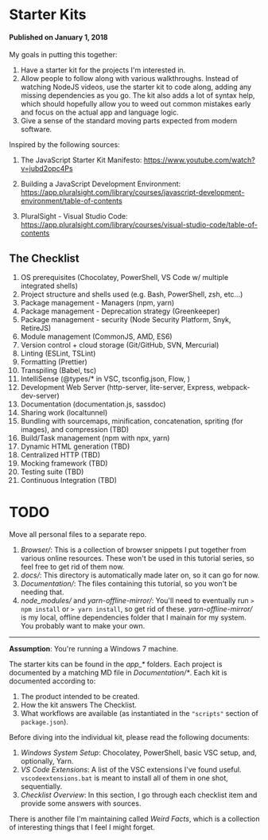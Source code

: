 # Starter Kits

#### Published on January 1, 2018

My goals in putting this together:

1. Have a starter kit for the projects I'm interested in.
1. Allow people to follow along with various walkthroughs. Instead of watching NodeJS videos, use the starter kit to code along, adding any missing dependencies as you go. The kit also adds a lot of syntax help, which should hopefully allow you to weed out common mistakes early and focus on the actual app and language logic.
1. Give a sense of the standard moving parts expected from modern software.

Inspired by the following sources:

1. The JavaScript Starter Kit Manifesto:
   https://www.youtube.com/watch?v=jubd2opc4Ps

2. Building a JavaScript Development Environment:
   https://app.pluralsight.com/library/courses/javascript-development-environment/table-of-contents

3. PluralSight - Visual Studio Code:
   https://app.pluralsight.com/library/courses/visual-studio-code/table-of-contents

## The Checklist

1. OS prerequisites (Chocolatey, PowerShell, VS Code w/ multiple integrated shells)
1. Project structure and shells used (e.g. Bash, PowerShell, zsh, etc...)
1. Package management - Managers (npm, yarn)
1. Package management - Deprecation strategy (Greenkeeper)
1. Package management - security (Node Security Platform, Snyk, RetireJS)
1. Module management (CommonJS, AMD, ES6)
1. Version control + cloud storage (Git/GitHub, SVN, Mercurial)
1. Linting (ESLint, TSLint)
1. Formatting (Prettier)
1. Transpiling (Babel, tsc)
1. IntelliSense (@types/\* in VSC, tsconfig.json, Flow, )
1. Development Web Server (http-server, lite-server, Express, webpack-dev-server)
1. Documentation (documentation.js, sassdoc)
1. Sharing work (localtunnel)
1. Bundling with sourcemaps, minification, concatenation, spriting (for images), and compression (TBD)
1. Build/Task management (npm with npx, yarn)
1. Dynamic HTML generation (TBD)
1. Centralized HTTP (TBD)
1. Mocking framework (TBD)
1. Testing suite (TBD)
1. Continuous Integration (TBD)

# TODO

Move all personal files to a separate repo.

1. _Browser/_: This is a collection of browser snippets I put together from various online resources. These won't be used in this tutorial series, so feel free to get rid of them now.
1. _docs/_: This directory is automatically made later on, so it can go for now.
1. _Documentation/_: The files containing this tutorial, so you won't be needing that.
1. _node_modules/_ and _yarn-offline-mirror/_: You'll need to eventually run `> npm install` or `> yarn install`, so get rid of these. _yarn-offline-mirror/_ is my local, offline dependencies folder that I mainain for my system. You probably want to make your own.

---

**Assumption**: You're running a Windows 7 machine.

The starter kits can be found in the _app\_\*_ folders. Each project is documented by a matching MD file in _Documentation/\*_. Each kit is documented according to:

1. The product intended to be created.
1. How the kit answers The Checklist.
1. What workflows are available (as instantiated in the `"scripts"` section of `package.json`).

Before diving into the individual kit, please read the following documents:

1. _Windows System Setup_: Chocolatey, PowerShell, basic VSC setup, and, optionally, Yarn.
1. _VS Code Extensions_: A list of the VSC extensions I've found useful. `vscodeextensions.bat` is meant to install all of them in one shot, sequentially.
1. _Checklist Overview_: In this section, I go through each checklist item and provide some answers with sources.

There is another file I'm maintaining called _Weird Facts_, which is a collection of interesting things that I feel I might forget.

<!-- 12. ReactJS support
//Runtime dependencies
> npm install --save react react-dom eslint-plugin-react
> install-peerdeps eslint-plugin-react
If you want to avoid ES2015 class syntax:
> npm install create-react-class
Add Babel support for ReactJS
> npm install babel-preset-react -->

